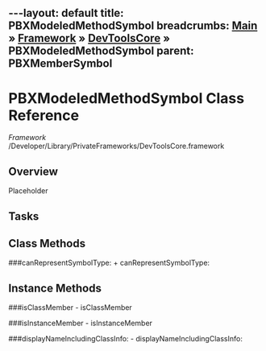 ---layout: default
title: PBXModeledMethodSymbol
breadcrumbs: <a href="/index.html">Main</a> &raquo; <a href="/Frameworks.html">Framework</a> &raquo; <a href="/Frameworks/DevToolsCore.html">DevToolsCore</a> &raquo; PBXModeledMethodSymbol
parent: PBXMemberSymbol 
---
# PBXModeledMethodSymbol Class Reference

*Framework* /Developer/Library/PrivateFrameworks/DevToolsCore.framework

## Overview

Placeholder

## Tasks

## Class Methods

<a name="+canRepresentSymbolType:"></a>
###canRepresentSymbolType:
    + canRepresentSymbolType:

## Instance Methods

<a name="-isClassMember"></a>
###isClassMember
    - isClassMember

<a name="-isInstanceMember"></a>
###isInstanceMember
    - isInstanceMember

<a name="-displayNameIncludingClassInfo:"></a>
###displayNameIncludingClassInfo:
    - displayNameIncludingClassInfo:

